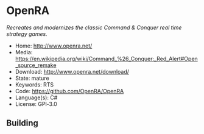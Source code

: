 # OpenRA

_Recreates and modernizes the classic Command & Conquer real time strategy games._

- Home: http://www.openra.net/
- Media: <https://en.wikipedia.org/wiki/Command_%26_Conquer:_Red_Alert#Open_source_remake>
- Download: http://www.openra.net/download/
- State: mature
- Keywords: RTS
- Code: https://github.com/OpenRA/OpenRA
- Language(s): C#
- License: GPl-3.0

## Building

